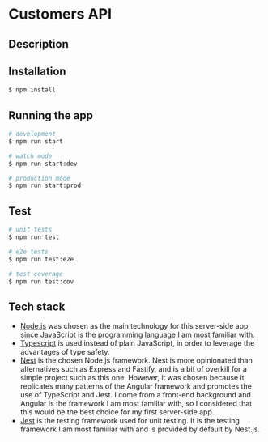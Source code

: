 # Customers API

## Description

## Installation

```bash
$ npm install
```

## Running the app

```bash
# development
$ npm run start

# watch mode
$ npm run start:dev

# production mode
$ npm run start:prod
```

## Test

```bash
# unit tests
$ npm run test

# e2e tests
$ npm run test:e2e

# test coverage
$ npm run test:cov
```

## Tech stack

* [Node.js](https://nodejs.org/) was chosen as the main technology for this
  server-side app, since JavaScript is the programming language I am most
  familiar with.
* [Typescript](https://www.typescriptlang.org/) is used instead of plain
  JavaScript, in order to leverage the advantages of type safety.
* [Nest](https://docs.nestjs.com/) is the chosen Node.js framework. Nest is
  more opinionated than alternatives such as Express and Fastify, and is a bit
  of overkill for a simple project such as this one. However, it was chosen
  because it replicates many patterns of the Angular framework and promotes the
  use of TypeScript and Jest. I come from a front-end background and Angular is
  the framework I am most familiar with, so I considered that this would be the
  best choice for my first server-side app.
* [Jest](https://jestjs.io/) is the testing framework used for unit testing. It
  is the testing framework I am most familiar with and is provided by default by
  Nest.js.
